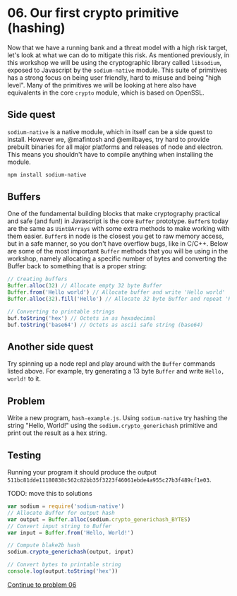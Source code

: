 # 06. Our first crypto primitive (hashing)

Now that we have a running bank and a threat model with a high risk target,
let's look at what we can do to mitigate this risk. As mentioned previously,
in this workshop we will be using the cryptographic library called `libsodium`,
exposed to Javascript by the `sodium-native` module. This suite of primitives
has a strong focus on being user friendly, hard to misuse and being "high level".
Many of the primitives we will be looking at here also have equivalents in the
core `crypto` module, which is based on OpenSSL.

## Side quest

`sodium-native` is a native module, which in itself can be a side quest to
install. However we, @mafintosh and @emilbayes, try hard to provide prebuilt
binaries for all major platforms and releases of node and electron. This means
you shouldn't have to compile anything when installing the module.

```sh
npm install sodium-native
```

## Buffers

One of the fundamental building blocks that make cryptography practical and
safe (and fun!) in Javascript is the core `Buffer` prototype. `Buffer`s today
are the same as `Uint8Arrays` with some extra methods to make working with them
easier. `Buffer`s in node is the closest you get to raw memory access, but in a
safe manner, so you don't have overflow bugs, like in C/C++. Below are some of
the most important `Buffer` methods that you will be using in the workshop,
namely allocating a specific number of bytes and converting the Buffer back to
something that is a proper string:

```js
// Creating buffers
Buffer.alloc(32) // Allocate empty 32 byte Buffer
Buffer.from('Hello world') // Allocate buffer and write 'Hello world'
Buffer.alloc(32).fill('Hello') // Allocate 32 byte Buffer and repeat 'Hello'

// Converting to printable strings
buf.toString('hex') // Octets in as hexadecimal
buf.toString('base64') // Octets as ascii safe string (base64)
```

## Another side quest

Try spinning up a node repl and play around with the `Buffer` commands listed above.
For example, try generating a 13 byte `Buffer` and write `Hello, world!` to it.

## Problem

Write a new program, `hash-example.js`. Using `sodium-native` try hashing the string "Hello, World!" using the `sodium.crypto_generichash` primitive and print out the result as a hex string.

## Testing

Running your program it should produce the output `511bc81dde11180838c562c82bb35f3223f46061ebde4a955c27b3f489cf1e03`.


TODO: move this to solutions
```js
var sodium = require('sodium-native')
// Allocate Buffer for output hash
var output = Buffer.alloc(sodium.crypto_generichash_BYTES)
// Convert input string to Buffer
var input = Buffer.from('Hello, World!')

// Compute blake2b hash
sodium.crypto_generichash(output, input)

// Convert bytes to printable string
console.log(output.toString('hex'))
```

[Continue to problem 06](06.md)
